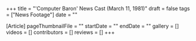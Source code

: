 +++
title = "'Computer Baron' News Cast (March 11, 1981)"
draft = false
tags = ["News Footage"]
date = ""

[Article]
pageThumbnailFile = ""
startDate = ""
endDate = ""
gallery = []
videos = []
contributors = []
reviews = []
+++